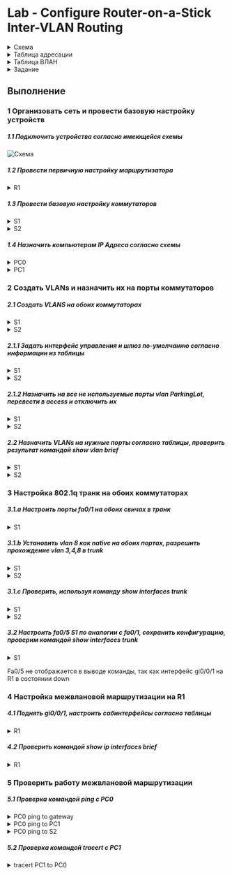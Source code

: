 # Lab - Configure Router-on-a-Stick Inter-VLAN Routing
<details>
<summary>Схема</summary>

![image](https://user-images.githubusercontent.com/74641903/110258222-9673a680-7fb2-11eb-8dca-feb313fd12d4.png)

</details>

<details>
<summary>Таблица адресации</summary>

| Device        | Interface     | IP adress        | Subnet Mask     | Default Gateway |
| ------------- |:-------------:| :---------------:|:---------------:|----------------:|
| R1            | G0/0/1.3      |   192.168.3.1    | 255.255.255.0   | N/A             |
|               | G0/0/1.4      |   192.168.4.1    | 255.255.255.0   | N/A             |
|               | G0/0/1.8      |    N/A           | N/A             | N/A             |
| S1            | VLAN 3        | 192.168.3.11     | 255.255.255.0   | 192.168.3.1     |
| S2            | VLAN 3        | 192.168.3.12     | 255.255.255.0   | 192.168.3.1     | 
| PC0           | NIC           |   192.168.3.3    | 255.255.255.0   | 192.168.3.1     |
| PC1           | NIC           |   192.168.4.3    | 255.255.255.0   | 192.168.4.1     |

</details>

<details>
<summary>Таблица ВЛАН</summary>

| VLAN          | Name          | Interface Assigned    |
| ------------- |:-------------:| :---------------:     |
| 3             | Management    |   S1: VLAN 3 <br /> S2: VLAN 3 <br /> S1: F0/6  |
| 4             | Operations    |   S2: F0/18   |
| 7             | ParkingLot    |   S1: F0/2-4, F0/7-24, G0/1-2 <br /> S2: F0/2-17, F0/19-24, G0/1-2            |
| 8             | Native        | N/A     |

</details>
<details>
<summary>Задание</summary>
  
1. Организовать сеть и провести базовую настройку устройств
2. Создать ВЛАНы и назначить на порту коммутаторов
3. Настроить 802.1Q транк между коммутаторами
4. Настроить маршрутизацию между ВЛАН на маршрутизаторе
5. Убедиться что все работает

</details>

## Выполнение
### 1 Организовать сеть и провести базовую настройку устройств <br/>
##### 1.1 Подключить устройства согласно имеющейся схемы
![Схема](https://user-images.githubusercontent.com/74641903/110259808-ad1dfb80-7fba-11eb-8057-c1c2a9cf0340.jpg)

##### 1.2 Провести первичную настройку маршрутизатора

<details>
<summary>R1</summary>

```
Router>en
Router>enable                                           
Router#conf t                                           
Router(config)#hostname R1                              
R1(config)#no ip domain-lookup                          
R1(config)#enable secret class                          
R1(config)#line console 0
R1(config-line)#password cisco                          
R1(config-line)#login                                   
R1(config)#line vty 0 4
R1(config-line)#password cisco                          
R1(config-line)#login                                   
R1(config)#service password-encryption                  
R1(config)#banner motd $ For autoruzed users only $     
R1#copy running-config startup-config                  
Destination filename [startup-config]? 
R1#clock set 0:12:00 08 March 2021                      
```

</details>

##### 1.3 Провести базовую настройку коммутаторов

<details>
<summary>S1</summary>

```
Switch#enable
Switch#configure terminal 
Enter configuration commands, one per line. End with CNTL/Z.
Switch(config)#hostname S1
S1(config)#no ip domain-lookup 
S1(config)#enable secret class
S1(config)#line console 0
S1(config-line)#password cisco
S1(config-line)#login
S1(config-line)#exit
S1(config)#line vty 0 15
S1(config-line)#password cisco
S1(config-line)#login
S1(config-line)#exit
S1(config)#service password-encryption 
S1(config)#banner motd $ For autoruzed users only $ 
S1#clock set 0:20:00 08 March 2021
S1#copy running-config startup-config 
```

</details>

<details>
<summary>S2</summary>

```
Switch#enable
Switch#configure terminal 
Enter configuration commands, one per line. End with CNTL/Z.
Switch(config)#hostname S1
S2(config)#no ip domain-lookup 
S2(config)#enable secret class
S2(config)#line console 0
S2(config-line)#password cisco
S2(config-line)#login
S2(config-line)#exit
S2(config)#line vty 0 15
S2(config-line)#password cisco
S2(config-line)#login
S2(config-line)#exit
S2(config)#service password-encryption 
S2(config)#banner motd $ For autoruzed users only $ 
S2#clock set 0:20:00 08 March 2021
S2#copy running-config startup-config 
```

</details>

##### 1.4 Назначить компьютерам IP Адреса согласно схемы

<details>
<summary>PC0</summary>
  
  ![PC0](https://user-images.githubusercontent.com/74641903/110260420-38988c00-7fbd-11eb-912b-b762f393f578.jpg)

  </details>
  
  
<details>
<summary>PC1</summary>
  
  
  ![PC1](https://user-images.githubusercontent.com/74641903/110260439-4fd77980-7fbd-11eb-8c9c-7a5d89d32276.jpg)

  </details>
  
### 2 Создать VLANs и назначить их на порты коммутаторов <br/>
##### 2.1 Создать VLANS на обоих коммутаторах

<details>
<summary>S1</summary>
 
```
S1(config)#vlan 3
S1(config-vlan)#name Management
S1(config-vlan)#vlan 4
S1(config-vlan)#name Operations
S1(config-vlan)#vlan 7
S1(config-vlan)#name ParkingLot
S1(config-vlan)#vlan 8
S1(config-vlan)#name Native
```

</details>
  
  <details>
<summary>S2</summary>

```  
S2(config)#vlan 3
S2(config-vlan)#name Management
S2(config-vlan)#vlan 4
S2(config-vlan)#name Operations
S2(config-vlan)#vlan 7
S2(config-vlan)#name ParingLot
S2(config-vlan)#vlan 8
S2(config-vlan)#name Native
```

  </details>
  
  ##### 2.1.1 Задать интерфейс управления и шлюз по-умолчанию согласно информации из таблицы
  
  <details>
<summary>S1</summary>

```  
S1(config)#interface vlan 3
S1(config-if)#ip address 192.168.3.11 255.255.255.0
S1(config-if)#no shutdown 
S1(config-if)#exit
S1(config)#ip default-gateway 192.168.3.1
```

  </details>
  
   <details>
<summary>S2</summary>

```  
S2(config)#interface vlan 3
S2(config-if)#ip address 192.168.3.12 255.255.255.0
S2(config-if)#no shutdown 
S2(config-if)#exit
S2(config)#ip default-gateway 192.168.3.1
```

  </details>
  
  ##### 2.1.2 Назначить на все не используемые порты vlan ParkingLot, перевести в access и отключить их
  
   <details>
<summary>S1</summary>

```  
S1(config)#interface range fa0/2 - 4 , fa0/7 - 24, gi0/1 - 2
S1(config-if-range)#switchport mode access 
S1(config-if-range)#switchport access vlan 7
S1(config-if-range)#shutdown 
```

  </details>
  
   <details>
<summary>S2</summary>

```  
S2(config)#interface range fa0/2 - 17, fa0/19 - 24, gi0/1 -2
S2(config-if-range)#switchport mode access 
S2(config-if-range)#switchport access vlan 7
S2(config-if-range)#shutdown  
```

  </details>
  
  ##### 2.2 Назначить VLANs на нужные порты согласно таблицы, проверить результат командой show vlan brief
  
   <details>
<summary>S1</summary>

```  
S1(config)#interface fa0/6
S1(config-if)#switchport mode access
S1(config-if)#switchport access vlan 3

S1#show vlan brief 
VLAN Name Status Ports
---- -------------------------------- --------- -------------------------------
1 default active Fa0/1, Fa0/5
3 Management active Fa0/6
4 Operations active 
7 ParkingLot active Fa0/2, Fa0/3, Fa0/4, Fa0/7
Fa0/8, Fa0/9, Fa0/10, Fa0/11
Fa0/12, Fa0/13, Fa0/14, Fa0/15
Fa0/16, Fa0/17, Fa0/18, Fa0/19
Fa0/20, Fa0/21, Fa0/22, Fa0/23
Fa0/24, Gig0/1, Gig0/2
8 Native active 
1002 fddi-default active 
1003 token-ring-default active 
1004 fddinet-default active 
1005 trnet-default active 

```

  </details>
  
   <details>
<summary>S2</summary>

```  
S2(config)#interface fa0/18
S2(config-if)#switchport mode access
S2(config-if)#switchport access vlan 4

S2#show vlan brief 
VLAN Name Status Ports
---- -------------------------------- --------- -------------------------------
1 default active Fa0/1
3 Management active 
4 Operations active Fa0/18
7 ParingLot active Fa0/2, Fa0/3, Fa0/4, Fa0/5
Fa0/6, Fa0/7, Fa0/8, Fa0/9
Fa0/10, Fa0/11, Fa0/12, Fa0/13
Fa0/14, Fa0/15, Fa0/16, Fa0/17
Fa0/19, Fa0/20, Fa0/21, Fa0/22
Fa0/23, Fa0/24, Gig0/1, Gig0/2
8 Native active 
1002 fddi-default active 
1003 token-ring-default active 
1004 fddinet-default active 
1005 trnet-default active 
```

  </details>
  
### 3 Настройка 802.1q транк на обоих коммутаторах
##### 3.1.a Настроить порты fa0/1 на обоих свичах в транк

   <details>
<summary>S1</summary>

```  
S1(config)#interface fa0/1
S1(config-if)#switchport mode trunk
```

  </details>
  
  ##### 3.1.b Установить vlan 8 как native на обоих портах, разрешить прохождение vlan 3,4,8 в trunk
  
   <details>
<summary>S1</summary>

```  
S1(config-if)#switchport trunk native vlan 8
S1(config-if)#switchport trunk allowed vlan 3,4,8
```

  </details>
  
   <details>
<summary>S2</summary>

```  
S2(config-if)#switchport trunk native vlan 8
S2(config-if)#switchport trunk allowed vlan 3,4,8
```

  </details>
  
##### 3.1.c Проверить, используя команду show interfaces trunk

   <details>
<summary>S1</summary>

```  
S1#show interfaces trunk
Port Mode Encapsulation Status Native vlan
Fa0/1 on 802.1q trunking 8

Port Vlans allowed on trunk
Fa0/1 3-4,8

Port Vlans allowed and active in management domain
Fa0/1 3,4,8

Port Vlans in spanning tree forwarding state and not pruned
Fa0/1 3,4,8

```

  </details>
  
   <details>
<summary>S2</summary>

```  
S2#show interfaces trunk
Port Mode Encapsulation Status Native vlan
Fa0/1 on 802.1q trunking 8

Port Vlans allowed on trunk
Fa0/1 3-4,8

Port Vlans allowed and active in management domain
Fa0/1 3,4,8

Port Vlans in spanning tree forwarding state and not pruned
Fa0/1 3,4,8

```

  </details>
  
  ##### 3.2 Настроить fa0/5 S1 по аналогии с fa0/1, сохранить конфигурацию, проверим командой show interfaces trunk 
  
   <details>
<summary>S1</summary>

```  
S1(config)#interface fa0/5
S1(config-if)#switchport mode trunk
S1(config-if)#switchport trunk native vlan 8
S1(config-if)#switchport trunk allowed vlan 3,4,8

S1#copy running-config startup-config
S2#copy running-config startup-config 

S1#show interfaces trunk
Port Mode Encapsulation Status Native vlan
Fa0/1 on 802.1q trunking 8
Port Vlans allowed on trunk
Fa0/1 3-4,8
Port Vlans allowed and active in management domain
Fa0/1 3,4,8
Port Vlans in spanning tree forwarding state and not pruned
Fa0/1 3,4,8

```

  </details>
  
 Fa0/5 не отображается в выводе команды, так как интерфейс gi0/0/1 на R1 в состоянии down
 
 ### 4 Настройка межвлановой маршрутизации на R1
 ##### 4.1 Поднять gi0/0/1, настроить сабинтерфейсы согласно таблицы
 
   <details>
<summary>R1</summary>

```  
R1(config)#interface gigabitEthernet 0/0/1
R1(config-if)#no shut

R1(config)#interface gi0/0/1.3
R1(config-subif)#description Management
R1(config-subif)#encapsulation dot1Q 3
R1(config-subif)#ip address 192.168.3.1 255.255.255.0

R1(config-subif)#interface gi0/0/1.4
R1(config-subif)#description Operations
R1(config-subif)#encapsulation dot1Q 4
R1(config-subif)#ip address 192.168.4.1 255.255.255.0

R1(config-subif)#interface gi0/0/1.8
R1(config-subif)#description Native
R1(config-subif)#encapsulation dot1Q 8 Native
```

  </details>
 
 ##### 4.2 Проверить командой show ip interfaces brief
 
   <details>
<summary>R1</summary>

```  
R1#show ip interface brief 
Interface IP-Address OK? Method Status Protocol 
GigabitEthernet0/0/0 unassigned YES unset administratively down down 
GigabitEthernet0/0/1 unassigned YES unset up up 
GigabitEthernet0/0/1.3 192.168.3.1 YES manual up up 
GigabitEthernet0/0/1.4 192.168.4.1 YES manual up up 
GigabitEthernet0/0/1.8 unassigned YES unset up up 
Vlan1 unassigned YES unset administratively down down
```

</details>

### 5 Проверить работу межвлановой маршрутизации
##### 5.1 Проверка командой ping с PC0

   <details>
<summary>PC0 ping to gateway</summary>
 
![gateway](https://user-images.githubusercontent.com/74641903/110294323-c2b61400-8000-11eb-86e2-e17b998c70e2.JPG)

</details>

   <details>
<summary>PC0 ping to PC1</summary>

![pc2](https://user-images.githubusercontent.com/74641903/110294334-c77ac800-8000-11eb-9720-5dce9cce6f3a.JPG)

</details>

   <details>
<summary>PC0 ping to S2</summary>
 
![S2](https://user-images.githubusercontent.com/74641903/110294352-cba6e580-8000-11eb-9924-8e4c40dca27c.JPG)

</details>

##### 5.2 Проверка командой tracert с PC1

   <details>
<summary>tracert PC1 to PC0</summary>
 
![tracert](https://user-images.githubusercontent.com/74641903/110294692-3fe18900-8001-11eb-8156-d273cd4371a1.JPG)

</details>
